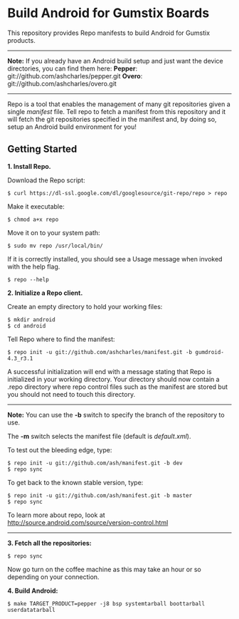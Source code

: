 Build Android for Gumstix Boards
================================
This repository provides Repo manifests to build Android for Gumstix products.

***
**Note:**
If you already have an Android build setup and just want the device
directories, you can find them here:
**Pepper**: git://github.com/ashcharles/pepper.git
**Overo**: git://github.com/ashcharles/overo.git
***

Repo is a tool that enables the management of many git repositories given a 
single *manifest* file.  Tell repo to fetch a manifest from this repository and
it will fetch the git repositories specified in the manifest and, by doing so,
setup an Android build environment for you!

Getting Started
---------------
**1.  Install Repo.**

Download the Repo script:

    $ curl https://dl-ssl.google.com/dl/googlesource/git-repo/repo > repo

Make it executable:

    $ chmod a+x repo

Move it on to your system path:

    $ sudo mv repo /usr/local/bin/

If it is correctly installed, you should see a Usage message when invoked
with the help flag.

    $ repo --help

**2.  Initialize a Repo client.**

Create an empty directory to hold your working files:

    $ mkdir android 
    $ cd android

Tell Repo where to find the manifest:

    $ repo init -u git://github.com/ashcharles/manifest.git -b gumdroid-4.3_r3.1


A successful initialization will end with a message stating that Repo is
initialized in your working directory. Your directory should now
contain a .repo directory where repo control files such as the manifest are
stored but you should not need to touch this directory.

***
**Note:**
You can use the **-b** switch to specify the branch of the repository to use.

The **-m** switch selects the manifest file (default is *default.xml*).

To test out the bleeding edge, type:

    $ repo init -u git://github.com/ash/manifest.git -b dev
    $ repo sync

To get back to the known stable version, type:

    $ repo init -u git://github.com/ash/manifest.git -b master
    $ repo sync

To learn more about repo, look at http://source.android.com/source/version-control.html 
***

**3.  Fetch all the repositories:**

    $ repo sync

Now go turn on the coffee machine as this may take an hour or so depending on
your connection.

**4. Build Android:**

    $ make TARGET_PRODUCT=pepper -j8 bsp systemtarball boottarball userdatatarball


